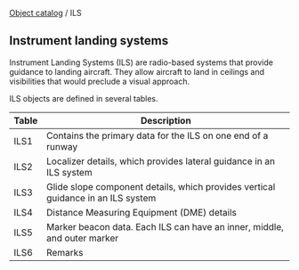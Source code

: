 [Object catalog](https://github.com/tlarsen7572/us_airspace_data#object-catalog) / ILS

## Instrument landing systems

Instrument Landing Systems (ILS) are radio-based systems that provide guidance to landing aircraft. They allow aircraft to land in ceilings and visibilities that would preclude a visual approach.

ILS objects are defined in several tables.

|Table  |Description                                                                             |
|-------|----------------------------------------------------------------------------------------|
|ILS1   |Contains the primary data for the ILS on one end of a runway                            |
|ILS2   |Localizer details, which provides lateral guidance in an ILS system                     |
|ILS3   |Glide slope component details, which provides vertical guidance in an ILS system        |
|ILS4   |Distance Measuring Equipment (DME) details                                              |
|ILS5   |Marker beacon data. Each ILS can have an inner, middle, and outer marker                |
|ILS6   |Remarks                                                                                 |
